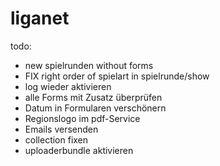 liganet
=======

todo:
* new spielrunden without forms
* FIX right order of spielart in spielrunde/show
* log wieder aktivieren
* alle Forms mit Zusatz überprüfen
* Datum in Formularen verschönern
* Regionslogo im pdf-Service
* Emails versenden
* collection fixen
* uploaderbundle aktivieren
